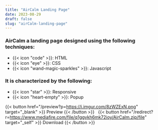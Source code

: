 ```yaml
---
title: "AirCalm Landing Page"
date: 2023-08-29
draft: false
slug: "airCalm-landing-page"
---
```

### __AirCalm__ a __landing page__ designed using the following techniques:
- {{< icon "code" >}}: HTML
- {{< icon "eye" >}}: CSS
- {{< icon "wand-magic-sparkles" >}}: Javascript  

### It is characterized by the following:
- {{< icon "star" >}}: Responsive
- {{< icon "heart-empty" >}}:  Popup

<!--adsense-->

{{< button href="/preview?p=https://i.imgur.com/8zWZExN.png" target="_blank" >}}
Preview
{{< /button >}} &nbsp; {{< button href="/redirect?r=https://www.mediafire.com/file/q1ggykh6mk72ioy/AirCalm.zip/file" target="_self" >}}
Download
{{< /button >}}